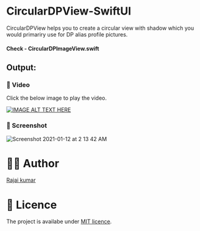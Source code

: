 # CircularDPView-SwiftUI

CircularDPView helps you to create a circular view with shadow which you would primariry use for DP alias profile pictures.

#### Check - CircularDPImageView.swift

## Output:

### 🎥 Video 

Click the below image to play the video.

[![IMAGE ALT TEXT HERE](https://img.youtube.com/vi/MJuMIpdpORk/hqdefault.jpg)](https://www.youtube.com/watch?v=MJuMIpdpORk)

### 📸 Screenshot 

![Screenshot 2021-01-12 at 2 13 42 AM](https://user-images.githubusercontent.com/22410262/104236318-5a253d80-547c-11eb-8847-60417bb2de94.png)

# 👨‍💻 Author 
[Rajai kumar](https://github.com/Rajaikumar-iOSDev)

# 🔖 Licence 
The project is availabe under [MIT licence](https://github.com/Rajaikumar-iOSDev/CircularDPView-SwiftUI/blob/main/LICENSE).

